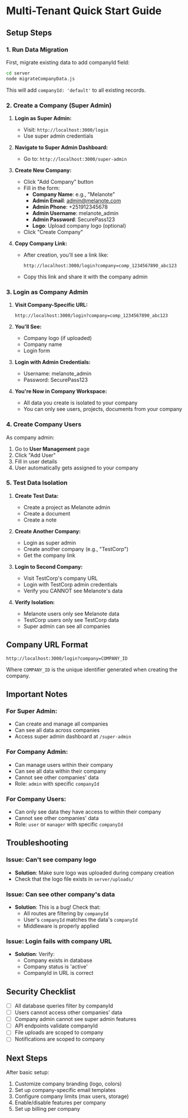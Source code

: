 # Multi-Tenant Quick Start Guide

## Setup Steps

### 1. Run Data Migration
First, migrate existing data to add companyId field:

```bash
cd server
node migrateCompanyData.js
```

This will add `companyId: 'default'` to all existing records.

### 2. Create a Company (Super Admin)

1. **Login as Super Admin:**
   - Visit: `http://localhost:3000/login`
   - Use super admin credentials

2. **Navigate to Super Admin Dashboard:**
   - Go to: `http://localhost:3000/super-admin`

3. **Create New Company:**
   - Click "Add Company" button
   - Fill in the form:
     - **Company Name**: e.g., "Melanote"
     - **Admin Email**: admin@melanote.com
     - **Admin Phone**: +251912345678
     - **Admin Username**: melanote_admin
     - **Admin Password**: SecurePass123
     - **Logo**: Upload company logo (optional)
   - Click "Create Company"

4. **Copy Company Link:**
   - After creation, you'll see a link like:
     ```
     http://localhost:3000/login?company=comp_1234567890_abc123
     ```
   - Copy this link and share it with the company admin

### 3. Login as Company Admin

1. **Visit Company-Specific URL:**
   ```
   http://localhost:3000/login?company=comp_1234567890_abc123
   ```

2. **You'll See:**
   - Company logo (if uploaded)
   - Company name
   - Login form

3. **Login with Admin Credentials:**
   - Username: melanote_admin
   - Password: SecurePass123

4. **You're Now in Company Workspace:**
   - All data you create is isolated to your company
   - You can only see users, projects, documents from your company

### 4. Create Company Users

As company admin:

1. Go to **User Management** page
2. Click "Add User"
3. Fill in user details
4. User automatically gets assigned to your company

### 5. Test Data Isolation

1. **Create Test Data:**
   - Create a project as Melanote admin
   - Create a document
   - Create a note

2. **Create Another Company:**
   - Login as super admin
   - Create another company (e.g., "TestCorp")
   - Get the company link

3. **Login to Second Company:**
   - Visit TestCorp's company URL
   - Login with TestCorp admin credentials
   - Verify you CANNOT see Melanote's data

4. **Verify Isolation:**
   - Melanote users only see Melanote data
   - TestCorp users only see TestCorp data
   - Super admin can see all companies

## Company URL Format

```
http://localhost:3000/login?company=COMPANY_ID
```

Where `COMPANY_ID` is the unique identifier generated when creating the company.

## Important Notes

### For Super Admin:
- Can create and manage all companies
- Can see all data across companies
- Access super admin dashboard at `/super-admin`

### For Company Admin:
- Can manage users within their company
- Can see all data within their company
- Cannot see other companies' data
- Role: `admin` with specific `companyId`

### For Company Users:
- Can only see data they have access to within their company
- Cannot see other companies' data
- Role: `user` or `manager` with specific `companyId`

## Troubleshooting

### Issue: Can't see company logo
- **Solution**: Make sure logo was uploaded during company creation
- Check that the logo file exists in `server/uploads/`

### Issue: Can see other company's data
- **Solution**: This is a bug! Check that:
  - All routes are filtering by `companyId`
  - User's `companyId` matches the data's `companyId`
  - Middleware is properly applied

### Issue: Login fails with company URL
- **Solution**: Verify:
  - Company exists in database
  - Company status is 'active'
  - CompanyId in URL is correct

## Security Checklist

- [ ] All database queries filter by companyId
- [ ] Users cannot access other companies' data
- [ ] Company admin cannot see super admin features
- [ ] API endpoints validate companyId
- [ ] File uploads are scoped to company
- [ ] Notifications are scoped to company

## Next Steps

After basic setup:
1. Customize company branding (logo, colors)
2. Set up company-specific email templates
3. Configure company limits (max users, storage)
4. Enable/disable features per company
5. Set up billing per company
